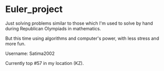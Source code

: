# Euler_project
Just solving problems similar to those which I'm used to solve by hand during Republican Olympiads in mathematics.

But this time using algorithms and computer's power, with less stress and more fun.

Username: Satima2002

Currently top #57 in my location (KZ).

